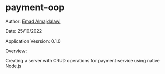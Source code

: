 # payment-oop

Author: [Emad Almajdalawi](https://github.com/emad-almajdalawi)

Date: 25/10/2022

Application Vesrsion: 0.1.0

Overview:

Creating a server with CRUD operations for payment service using native Node.js
